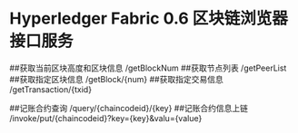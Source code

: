 # Hyperledger Fabric 0.6 区块链浏览器 接口服务


##获取当前区块高度和区块信息
/getBlockNum 
##获取节点列表
/getPeerList
##获取指定区块信息
/getBlock/{num}
##获取指定交易信息
/getTransaction/{txid}

##记账合约查询
/query/{chaincodeid}/{key}
##记账合约信息上链
/invoke/put/{chaincodeid}?key={key}&valu={value}


